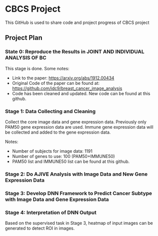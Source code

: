 # CBCS Project

This GitHub is used to share code and project progress of CBCS project 

## Project Plan

### State 0: Reproduce the Results in JOINT AND INDIVIDUAL ANALYSIS OF BC

This stage is done. Some notes:
- Link to the paper: https://arxiv.org/abs/1912.00434
- Original Code of the paper can be found at: https://github.com/idc9/breast_cancer_image_analysis
- Code has been cleaned and updated. New code can be found at this github.

### Stage 1: Data Collecting and Cleaning
Collect the core image data and gene expression data. Previously only PAM50 gene expression data are used. Immune gene expression data will be collected and added to the gene expression data.

Notes:
- Number of subjects for image data: 1191
- Number of genes to use: 100 (PAM50+IMMUNE50)
- PAM50 list and IMMUNE50 list can be found at this github.

### Stage 2: Do AJIVE Analysis with Image Data and New Gene Expression Data

### Stage 3: Develop DNN Framework to Predict Cancer Subtype with Image Data and Gene Expression Data

### Stage 4: Interpretation of DNN Output
Based on the supervised task in Stage 3, heatmap of input images can be generated to detect ROI in images.
